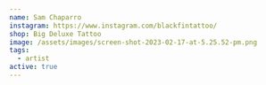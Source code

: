 ```yaml
---
name: Sam Chaparro
instagram: https://www.instagram.com/blackfintattoo/
shop: Big Deluxe Tattoo
image: /assets/images/screen-shot-2023-02-17-at-5.25.52-pm.png
tags:
  - artist
active: true
---
```

